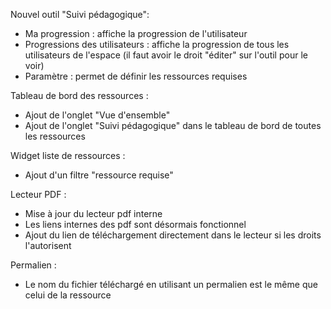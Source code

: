 Nouvel outil "Suivi pédagogique":
  - Ma progression : affiche la progression de l'utilisateur
  - Progressions des utilisateurs : affiche la progression de tous les utilisateurs de l'espace (il faut avoir le droit "éditer" sur l'outil pour le voir)
  - Paramètre : permet de définir les ressources requises

Tableau de bord des ressources :
  - Ajout de l'onglet "Vue d'ensemble"
  - Ajout de l'onglet "Suivi pédagogique" dans le tableau de bord de toutes les ressources

Widget liste de ressources :
  - Ajout d'un filtre "ressource requise"

Lecteur PDF :
  - Mise à jour du lecteur pdf interne
  - Les liens internes des pdf sont désormais fonctionnel
  - Ajout du lien de téléchargement directement dans le lecteur si les droits l'autorisent

Permalien :
  - Le nom du fichier téléchargé en utilisant un permalien est le même que celui de la ressource
